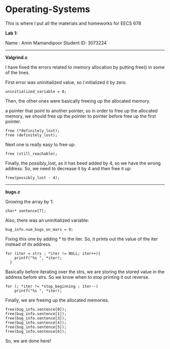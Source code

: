 # Operating-Systems

This is where I put all the materials and homeworks for EECS 678

**Lab 1:**

Name : Amin Mamandipoor
Student ID: 3073224

************************************

**Valgrind.c**

I have fixed the errors related to memory allocation by putting free() in some of the lines.

First error was uninitialized value, so I initialized it by zero. 

``
uninitialized_variable = 0;  
``

Then, the other ones were basically freeing up the allocated memory. 

a pointer that point to another pointer, so in order to free up the allocated memory, we should free up the pointer to pointer before free up the first pointer.

```
free (*definitely_lost);
free (definitely_lost);
```

Next one is really easy to free up: 

``
free (still_reachable);
``

Finally, the possibly_lost, as it has beed added by 4, so we have the wrong address. So, we need to decrease it by 4 and then free it up:

``
free(possibly_lost - 4);
``

******************************************

**bugs.c**

Growing the array by 1:

```
char* sentence[7];
```

Also, there was an uninitialized variable:

```
bug_info.num_bugs_on_mars = 0;
```

Fixing this one by adding  * to the iter. So, it prints out the value of the iter instead of its address. 
```
for (iter = strs ; *iter != NULL; iter++){
    printf("%s ", *iter);
  }
```

Basically before iterating over the strs, we are storing the stored value in the address before strs. So we know when to stop printing it out reverse. 

```
for (; *iter != *stop_beginning ; iter--)
    printf("%s ", *iter);
```

Finally, we are freeing up the allocated memories.

```
free(bug_info.sentence[0]);
free(bug_info.sentence[1]);
free(bug_info.sentence[3]);
free(bug_info.sentence[4]);
free(bug_info.sentence[5]);
free(bug_info.sentence[6]);
```

So, we are done here!

















 
